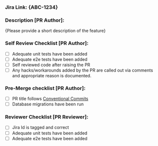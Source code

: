 ### Jira Link: {ABC-1234}

### Description [PR Author]:

{Please provide a short description of the feature}

### Self Review Checklist [PR Author]:

- [ ] Adequate unit tests have been added
- [ ] Adequate e2e tests have been added
- [ ] Self reviewed code after raising the PR
- [ ] Any hacks/workarounds added by the PR are called out via comments and appropriate reason is documented.

### Pre-Merge checklist [PR Author]:

- [ ] PR title follows [Conventional Commits](https://www.conventionalcommits.org/en/v1.0.0/)
- [ ] Database migrations have been run

### Reviewer Checklist [PR Reviewer]:

- [ ] Jira Id is tagged and correct
- [ ] Adequate unit tests have been added
- [ ] Adequate e2e tests have been added
